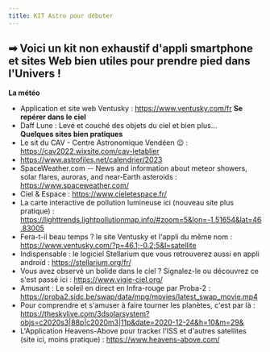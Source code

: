 ```yaml
---
title: KIT Astro pour débuter
---
```

## ➡ Voici un kit non exhaustif d'appli smartphone et sites Web bien utiles pour prendre pied dans l'Univers !

**La météo**
- Application et site web Ventusky : https://www.ventusky.com/fr
**Se repérer dans le ciel**
- Daff Lune : Levé et couché des objets du ciel et bien plus...    
**Quelques sites bien pratiques**
- Le sit du CAV - Centre Astronomique Vendéen 😉 : https://cav2022.wixsite.com/cav-letablier
- https://www.astrofiles.net/calendrier/2023
- SpaceWeather.com -- News and information about meteor showers, solar flares, auroras, and near-Earth asteroids : https://www.spaceweather.com/
- Ciel & Espace : https://www.cieletespace.fr/
- La carte interactive de pollution lumineuse ici (nouveau site plus pratique) : https://lighttrends.lightpollutionmap.info/#zoom=5&lon=-1.51654&lat=46.83005
- Fera-t-il beau temps ? le site Ventusky et l'appli du même nom : https://www.ventusky.com/?p=46.1;-0.2;5&l=satellite
- Indispensable : le logiciel Stellarium que vous retrouverez aussi en appli androïd : https://stellarium.org/fr/
- Vous avez observé un bolide dans le ciel ? Signalez-le ou découvrez ce s'est passé ici : https://www.vigie-ciel.org/
- Amusant : Le soleil en direct en Infra-rouge par Proba-2 : https://proba2.sidc.be/swap/data/mpg/movies/latest_swap_movie.mp4
- Pour comprendre et s'amuser à faire tourner les planètes, c'est par là : https://theskylive.com/3dsolarsystem?objs=c2020s3|88p|c2020m3|11p&date=2020-12-24&h=10&m=29&
- L'Application Heavens-Above pour tracker l'ISS et d'autres satellites (site ici, moins pratique) : https://www.heavens-above.com/